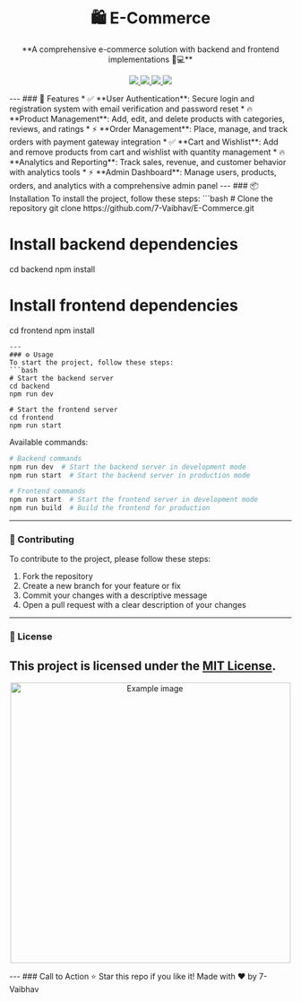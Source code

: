 <h1 align="center">🛍️ E-Commerce</h1>
<p align="center">**A comprehensive e-commerce solution with backend and frontend implementations 🚀️💻**</p>
<p align="center">
  <a href="https://github.com/7-Vaibhav/E-Commerce">
    <img src="https://img.shields.io/github/stars/7-Vaibhav/E-Commerce?style=social" />
  </a>
  <a href="https://github.com/7-Vaibhav/E-Commerce/forks">
    <img src="https://img.shields.io/github/forks/7-Vaibhav/E-Commerce" />
  </a>
  <a href="https://github.com/7-Vaibhav/E-Commerce/issues">
    <img src="https://img.shields.io/github/issues/7-Vaibhav/E-Commerce" />
  </a>
  <a href="https://github.com/7-Vaibhav/E-Commerce/blob/main/LICENSE">
    <img src="https://img.shields.io/github/license/7-Vaibhav/E-Commerce" />
  </a>
</p>
---
### 🚀 Features
* ✅ **User Authentication**: Secure login and registration system with email verification and password reset
* 🔥 **Product Management**: Add, edit, and delete products with categories, reviews, and ratings
* ⚡ **Order Management**: Place, manage, and track orders with payment gateway integration
* ✅ **Cart and Wishlist**: Add and remove products from cart and wishlist with quantity management
* 🔥 **Analytics and Reporting**: Track sales, revenue, and customer behavior with analytics tools
* ⚡ **Admin Dashboard**: Manage users, products, orders, and analytics with a comprehensive admin panel
---
### 📦 Installation
To install the project, follow these steps:
```bash
# Clone the repository
git clone https://github.com/7-Vaibhav/E-Commerce.git

# Install backend dependencies
cd backend
npm install

# Install frontend dependencies
cd frontend
npm install
```
---
### ⚙️ Usage
To start the project, follow these steps:
```bash
# Start the backend server
cd backend
npm run dev

# Start the frontend server
cd frontend
npm run start
```
Available commands:
```bash
# Backend commands
npm run dev  # Start the backend server in development mode
npm run start  # Start the backend server in production mode

# Frontend commands
npm run start  # Start the frontend server in development mode
npm run build  # Build the frontend for production
```
---
### 🤝 Contributing
To contribute to the project, please follow these steps:
1. Fork the repository
2. Create a new branch for your feature or fix
3. Commit your changes with a descriptive message
4. Open a pull request with a clear description of your changes
---
### 📜 License
This project is licensed under the [MIT License](https://github.com/7-Vaibhav/E-Commerce/blob/main/LICENSE).
---
<p align="center">
  <img src="https://github.com/7-Vaibhav/E-Commerce/blob/main/backend/uploads/1756390538450-asus3.jpg" alt="Example image" width="500" />
</p>
---
### Call to Action
⭐ Star this repo if you like it!
Made with ❤️ by 7-Vaibhav
